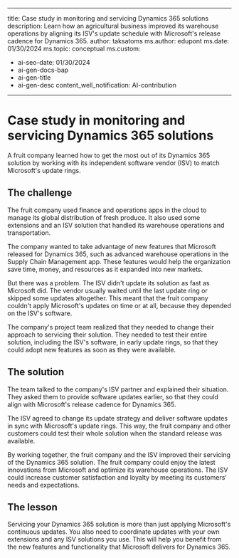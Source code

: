 ﻿---

title: Case study in monitoring and servicing Dynamics 365 solutions
description: Learn how an agricultural business improved its warehouse operations by aligning its ISV's update schedule with Microsoft's release cadence for Dynamics 365.
author: taksatoms
ms.author: edupont
ms.date: 01/30/2024
ms.topic: conceptual
ms.custom:
 - ai-seo-date: 01/30/2024
 - ai-gen-docs-bap
 - ai-gen-title
 - ai-gen-desc
content_well_notification: AI-contribution
---

# Case study in monitoring and servicing Dynamics 365 solutions

A fruit company learned how to get the most out of its Dynamics 365 solution by working with its independent software vendor (ISV) to match Microsoft's update rings.

## The challenge

The fruit company used finance and operations apps in the cloud to manage its global distribution of fresh produce. It also used some extensions and an ISV solution that handled its warehouse operations and transportation.

The company wanted to take advantage of new features that Microsoft released for Dynamics 365, such as advanced warehouse operations in the Supply Chain Management app. These features would help the organization save time, money, and resources as it expanded into new markets.

But there was a problem. The ISV didn't update its solution as fast as Microsoft did. The vendor usually waited until the last update ring or skipped some updates altogether. This meant that the fruit company couldn't apply Microsoft's updates on time or at all, because they depended on the ISV's software.

The company's project team realized that they needed to change their approach to servicing their solution. They needed to test their entire solution, including the ISV's software, in early update rings, so that they could adopt new features as soon as they were available.

## The solution

The team talked to the company's ISV partner and explained their situation. They asked them to provide software updates earlier, so that they could align with Microsoft's release cadence for Dynamics 365.

The ISV agreed to change its update strategy and deliver software updates in sync with Microsoft's update rings. This way, the fruit company and other customers could test their whole solution when the standard release was available.

By working together, the fruit company and the ISV improved their servicing of the Dynamics 365 solution. The fruit company could enjoy the latest innovations from Microsoft and optimize its warehouse operations. The ISV could increase customer satisfaction and loyalty by meeting its customers' needs and expectations.

## The lesson

Servicing your Dynamics 365 solution is more than just applying Microsoft's continuous updates. You also need to coordinate updates with your own extensions and any ISV solutions you use. This will help you benefit from the new features and functionality that Microsoft delivers for Dynamics 365.
